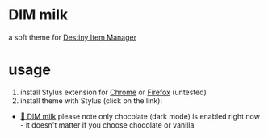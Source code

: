 # DIM milk
a soft theme for [Destiny Item Manager](https://github.com/DestinyItemManager/DIM)
# usage
1. install Stylus extension for [Chrome](https://chrome.google.com/webstore/detail/stylus/clngdbkpkpeebahjckkjfobafhncgmne) or [Firefox](https://addons.mozilla.org/en-US/firefox/addon/styl-us/) (untested)
2. install theme with Stylus (click on the link):
  - [🧋 DIM milk](https://milkembers.github.io/DIM-milk/DIM-milk.user.css)
please note only chocolate (dark mode) is enabled right now - it doesn't matter if you choose chocolate or vanilla